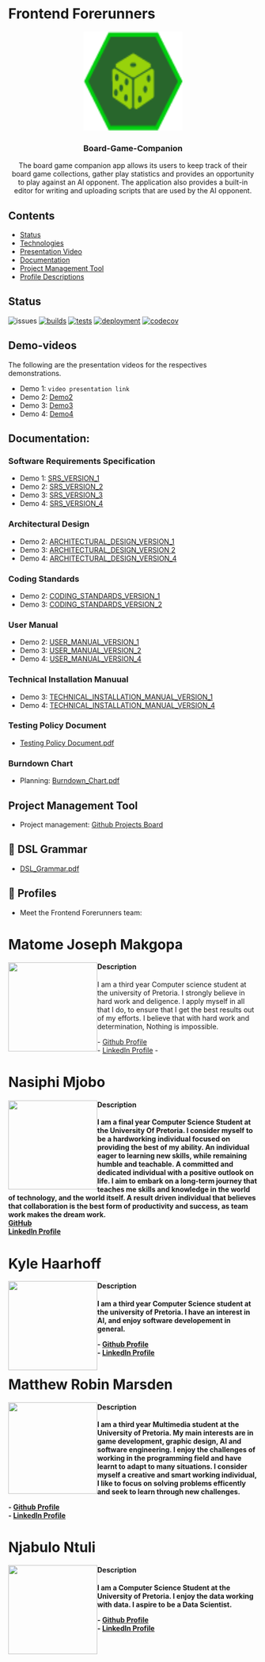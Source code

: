 # Frontend Forerunners

<p align="center">
  <a href="#">
    <img src="apps/client/src/assets/images/logo.png?raw=true" alt="logo" width="200" height="200">
  </a>
</p>

<h3 align="center">Board-Game-Companion</h3>

<p align="center">
The board game companion app allows its users to keep track of their board game collections, gather play statistics and provides an opportunity to play against an AI opponent. The application also provides a built-in editor for writing and uploading scripts that are used by the AI opponent. 
</p>

## Contents
- [Status](#status)
- [Technologies](#technologies)
- [Presentation Video](#demo-videos)
- [Documentation](#documentation)
- [Project Management Tool](#project-management)
- [Profile Descriptions](#profiles)


## Status
![issues](https://img.shields.io/github/issues/COS301-SE-2022/Board-Game-Companion-App?cacheSeconds=3600)
[![builds](https://github.com/COS301-SE-2022/Board-Game-Companion-App/actions/workflows/build.yml/badge.svg)](https://github.com/COS301-SE-2022/Board-Game-Companion-App/actions/workflows/build.yml)
[![tests](https://github.com/COS301-SE-2022/Board-Game-Companion-App/actions/workflows/test.yml/badge.svg)](https://github.com/COS301-SE-2022/Board-Game-Companion-App/actions/workflows/test.yml)
[![deployment](https://github.com/COS301-SE-2022/Board-Game-Companion-App/actions/workflows/deploy-api.yml/badge.svg)](https://github.com/COS301-SE-2022/Board-Game-Companion-App/actions/workflows/deploy-api.yml)
[![codecov](https://codecov.io/gh/COS301-SE-2022/Board-Game-Companion-App/branch/develop/graph/badge.svg?token=DKW9SzCsnW)](https://codecov.io/gh/COS301-SE-2022/Board-Game-Companion-App)

## Demo-videos
The following are the presentation videos for the respectives demonstrations.

  - Demo 1: `video presentation link`
  - Demo 2: [Demo2](https://drive.google.com/file/d/1t2zGrtizNcprd2fO6l9r3JMK6PtmsP1E/view)
  - Demo 3: [Demo3](https://drive.google.com/file/d/1G7nzcxje77nO8GkXfKUC6xlKSYnOvWtW/view?usp=sharing)
  - Demo 4: [Demo4](https://drive.google.com/file/d/1HHedA5j9T-u-86fIzCYCgEiI9estrtsK/view?usp=sharing)
## Documentation:
### Software Requirements Specification

  - Demo 1: [SRS_VERSION_1](https://drive.google.com/file/d/1tSqVyGHNXzb36830ZCIaFtKOUB1G7sgG/view?usp=sharing)
  - Demo 2: [SRS_VERSION_2](https://github.com/COS301-SE-2022/Board-Game-Companion-App/files/8876302/Capstone_SRS.pdf)
  - Demo 3: [SRS_VERSION_3](https://github.com/COS301-SE-2022/Board-Game-Companion-App/files/9219045/Frontend_Forerunners_SRS_V3.pdf)
  - Demo 4: [SRS_VERSION_4](https://github.com/Joseph-Makgopa/Board-Game-Companion-App/files/9679133/Capstone_SRS.pdf)

### Architectural Design
  - Demo 2: [ARCHITECTURAL_DESIGN_VERSION_1](https://github.com/COS301-SE-2022/Board-Game-Companion-App/files/8876323/Capstone_Architectural_Design.pdf)
  - Demo 3: [ARCHITECTURAL_DESIGN_VERSION 2](https://github.com/COS301-SE-2022/Board-Game-Companion-App/files/9217163/Frontend.Forerunners.Architectural.Design.pdf)
  - Demo 4: [ARCHITECTURAL_DESIGN_VERSION_4](https://github.com/Joseph-Makgopa/Board-Game-Companion-App/files/9679141/Capstone_Architectural_Design.pdf)

 
### Coding Standards
  - Demo 2: [CODING_STANDARDS_VERSION_1](https://github.com/COS301-SE-2022/Board-Game-Companion-App/files/8877387/Coding.Standards.pdf)
  - Demo 3: [CODING_STANDARDS_VERSION_2](https://github.com/COS301-SE-2022/Board-Game-Companion-App/files/8877387/Coding.Standards.pdf)

### User Manual
  - Demo 2: [USER_MANUAL_VERSION_1](https://github.com/COS301-SE-2022/Board-Game-Companion-App/files/9215717/FrontendForerunners.User.Manual.pdf)
  - Demo 3: [USER_MANUAL_VERSION_2](https://github.com/COS301-SE-2022/Board-Game-Companion-App/files/9215908/FrontendForerunners.User.Manual.pdf)
  - Demo 4: [USER_MANUAL_VERSION_4](https://github.com/Joseph-Makgopa/Board-Game-Companion-App/files/9683332/usermanual.pdf)


### Technical Installation Manuual

  - Demo 3: [TECHNICAL_INSTALLATION_MANUAL_VERSION_1](https://github.com/COS301-SE-2022/Board-Game-Companion-App/files/9217137/Technical_installation_manual.pdf)
  - Demo 4: [TECHNICAL_INSTALLATION_MANUAL_VERSION_4](https://github.com/Joseph-Makgopa/Board-Game-Companion-App/files/9683317/Technical_installation_manual.pdf)
  
### Testing Policy Document 
  - [Testing Policy Document.pdf](https://github.com/COS301-SE-2022/Board-Game-Companion-App/files/9681418/Testing.Policy.Document.pdf)



### Burndown Chart 
  - Planning: [Burndown_Chart.pdf](https://github.com/COS301-SE-2022/Board-Game-Companion-App/files/8883407/Burndown_Chart.pdf)

## Project Management Tool
  - Project management: [Github Projects Board](https://github.com/COS301-SE-2022/Board-Game-Companion-App/projects/1)

## :memo: DSL Grammar 
- [DSL_Grammar.pdf](https://github.com/COS301-SE-2022/Board-Game-Companion-App/files/9680530/DSL_Grammar.pdf)


## :game_die: Profiles
  - Meet the Frontend Forerunners team:

<h1><b>Matome Joseph Makgopa</b></h1>
<img align="left" src="https://user-images.githubusercontent.com/93937047/168194550-fabcbc9a-2554-418f-b4eb-8ffbebfcf59f.jpeg" width="180" height="180" />
<h4>Description</h4>
I am a third year Computer science student at the university of Pretoria. I strongly believe in hard work and deligence. I apply myself in all that I do, to ensure that I get the best results out of my efforts. I believe that with hard work and determination, Nothing is impossible. 
<p></p>
- <a href="https://github.com/Joseph-Makgopa">Github Profile</a> <br/>
- <a href="https://www.linkedin.com/in/matome-makgopa-828822170">LinkedIn Profile</a>
- <br>

<h1><b>Nasiphi Mjobo<b></h1>

<img align="left" src="https://user-images.githubusercontent.com/93937047/167927158-3b0a4fb8-e2e9-4289-b3c5-00da5767dde2.jpeg" width="180" height="180" />
  <h4>Description</h4>
  I am a final year Computer Science Student at the University Of Pretoria. I consider myself to be a hardworking individual focused on providing the best of my ability. 
  An individual eager to learning new skills, while remaining humble and teachable. A committed and dedicated individual with a positive outlook on life. I aim to embark on a long-term journey that teaches me skills and knowledge in the world of technology, and the world itself. 
 A result driven individual that believes that collaboration is the best form of productivity and success, as team work makes the dream work. <br/>
  <a href="https://github.com/NasiphiM">GitHub</a><br/>
  <a href="www.linkedin.com/in/nasiphi-mjobo-420483204">LinkedIn Profile</a>
 
<h1><b>Kyle Haarhoff</b></h1>
<img align="left" src="https://user-images.githubusercontent.com/93937047/168194872-50a85901-0c0f-4139-b692-bbefa704e67b.PNG"width="180" height="180" />
  <p></p>
<h4>Description</h4>
  I am a third year Computer Science student at the university of Pretoria.
  I have an interest in AI, and enjoy software developement in general.
  <p></p>
- <a href="https://github.com/KyleHaarhoff">Github Profile</a> <br/>
- <a href="https://www.linkedin.com/in/kyle-haarhoff-7b2265239/">LinkedIn Profile</a>
  
  <h1><b>Matthew Robin Marsden</b></h1>
  <img align="left" src="https://user-images.githubusercontent.com/93937047/168195045-c6339657-fdfa-45b7-b2c2-ae4a2625bcbc.jpeg" width="180" height="185" />

  <h4>Description</h4>
    I am a third year Multimedia student at the University of Pretoria.
    My main interests are in game development, graphic  design, AI and software engineering. I enjoy the challenges of working in the programming field and       have learnt to adapt to many situations. I consider myself a creative and smart working individual, I like to focus on solving problems efficently and seek to learn through new challenges. <p></p>
  - <a href = "https://github.com/MatthewRobinMarsden">Github Profile</a> <br />
  - <a href = "https://www.linkedin.com/in/matthew-marsden-081138210/">LinkedIn Profile</a>
  
  <h1><b>Njabulo Ntuli<b></h1>
    <img align="left" src="https://user-images.githubusercontent.com/93937047/168195313-c12b999b-0d54-4a0d-88cd-f3a6113eba53.jpeg" width="180" height="180" />

  <h4>Description</h4>
    I am a Computer Science Student at the University of Pretoria. I enjoy the data working with data. I aspire to be a Data Scientist.
  <p></p>
  - <a href = "https://github.com/QabaNjabulo">Github Profile</a> <br />
  - <a href = "https://www.linkedin.com/in/njabulo-ntuli-a195b1229/">LinkedIn Profile</a>

